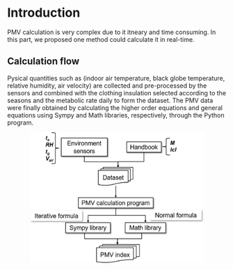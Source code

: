 # Introduction
PMV calculation is very complex due to it itneary and time consuming. In this part, we proposed one method could calculate it in real-time.

## Calculation flow
Pysical quantities such as (indoor air temperature, black globe temperature, relative humidity, air velocity) are collected and pre-processed by the sensors and combined with the clothing insulation selected according to the seasons and the metabolic rate daily to form the dataset. The PMV data were finally obtained by calculating the higher order equations and general equations using Sympy and Math libraries, respectively, through the Python program.
<p align="center">
  <img src="Image/Flow.png" width="400" height='300' alt="Process Flow">
</p>

